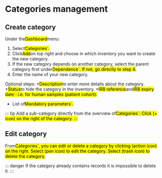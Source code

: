# Categories management

## Create category
Under the<mark>Dashboard</mark>menu:
1. Select<mark>Categories`. 
2. Click<mark>Add</mark>on top right and choose in which inventory you want to create the new category.
3. If the new category depends on another category, select the parent category first under<mark>Dependence`. If not, go directly to step 4.
4. Enter the name of your new category.

Optional steps:
*<mark>Description</mark>to enter more details about the category.
*<mark>Status</mark>to hide the category in the inventory.
*<mark>IRB reference</mark>and<mark>IRB expiry date`: i.e. for human samples (patient cohort).
* List of<mark>Mandatory parameters`.

::: tip
Add a sub-category directly from the overview of<mark>Categories`: Click (+ icon) on the right of the category.
:::

## Edit category
From<mark>Categories`, you can edit or delete a category by clicking (action icon) on the right.
Select (pen icon) to edit the category. Select (trash icon) to delete the category.

::: danger
If the category already contains records it is impossible to delete it.
:::
